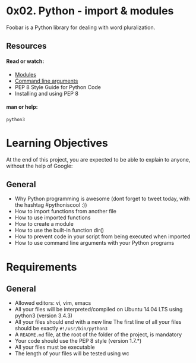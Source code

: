 # 0x02. Python - import & modules

Foobar is a Python library for dealing with word pluralization.

## Resources

#### Read or watch:

* [Modules](https://intranet.hbtn.io/rltoken/hYag6ME71pOg2xkjqrLDdg)
* [Command line arguments](https://intranet.hbtn.io/rltoken/CkqNLqqCuYsLbkCIVSKLWA)
* PEP 8  Style Guide for Python Code
* Installing and using PEP 8

#### man or help:
```
python3
```

# Learning Objectives

At the end of this project, you are expected to be able to explain to anyone, without the help of Google:

## General

* Why Python programming is awesome (dont forget to tweet today, with the hashtag #pythoniscool :))
* How to import functions from another file
* How to use imported functions
* How to create a module
* How to use the built-in function dir()
* How to prevent code in your script from being executed when imported
* How to use command line arguments with your Python programs

# Requirements
## General

* Allowed editors: vi, vim, emacs
* All your files will be interpreted/compiled on Ubuntu 14.04 LTS using python3 (version 3.4.3)
* All your files should end with a new line
The first line of all your files should be exactly ``#!/usr/bin/python3``
* A ``README.md`` file, at the root of the folder of the project, is mandatory
* Your code should use the PEP 8 style (version 1.7.*)
* All your files must be executable
* The length of your files will be tested using wc